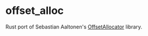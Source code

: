 # offset_alloc

Rust port of Sebastian Aaltonen's [OffsetAllocator](https://github.com/sebbbi/OffsetAllocator) library.
